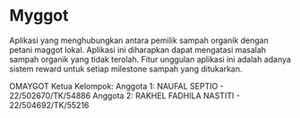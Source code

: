 # Myggot
Aplikasi yang menghubungkan antara pemilik sampah organik dengan petani maggot lokal. Aplikasi ini diharapkan dapat mengatasi masalah sampah organik yang tidak terolah. Fitur unggulan aplikasi ini adalah adanya sistem reward untuk setiap milestone sampah yang ditukarkan.

OMAYGOT 
Ketua Kelompok: 
Anggota 1: NAUFAL SEPTIO - 22/502670/TK/54886
Anggota 2: RAKHEL FADHILA NASTITI - 22/504692/TK/55216

